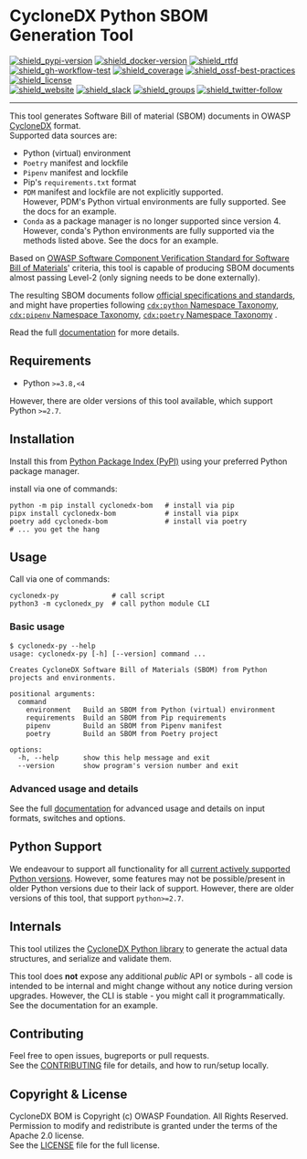 # CycloneDX Python SBOM Generation Tool

[![shield_pypi-version]][link_pypi]
[![shield_docker-version]][link_docker]
[![shield_rtfd]][link_rtfd]
[![shield_gh-workflow-test]][link_gh-workflow-test]
[![shield_coverage]][link_codacy]
[![shield_ossf-best-practices]][link_ossf-best-practices]
[![shield_license]][license_file]  
[![shield_website]][link_website]
[![shield_slack]][link_slack]
[![shield_groups]][link_discussion]
[![shield_twitter-follow]][link_twitter]

----

This tool generates Software Bill of material (SBOM) documents in OWASP [CycloneDX](https://cyclonedx.org/) format.  
Supported data sources are:

* Python (virtual) environment
* `Poetry` manifest and lockfile
* `Pipenv` manifest and lockfile
* Pip's `requirements.txt` format
* `PDM` manifest and lockfile are not explicitly supported.  
  However, PDM's Python virtual environments are fully supported. See the docs for an example.
* `Conda` as a package manager is no longer supported since version 4.  
  However, conda's Python environments are fully supported via the methods listed above. See the docs for an example.

Based on [OWASP Software Component Verification Standard for Software Bill of Materials](https://scvs.owasp.org/scvs/v2-software-bill-of-materials/)'
criteria, this tool is capable of producing SBOM documents almost passing Level-2 (only signing needs to be done externally).

The resulting SBOM documents follow [official specifications and standards](https://github.com/CycloneDX/specification),
and might have properties following 
[`cdx:python` Namespace Taxonomy](https://github.com/CycloneDX/cyclonedx-property-taxonomy/blob/main/cdx/python.md),
[`cdx:pipenv` Namespace Taxonomy](https://github.com/CycloneDX/cyclonedx-property-taxonomy/blob/main/cdx/pipenv.md),
[`cdx:poetry` Namespace Taxonomy](https://github.com/CycloneDX/cyclonedx-property-taxonomy/blob/main/cdx/poetry.md)
.

Read the full [documentation][link_rtfd] for more details.

## Requirements

* Python `>=3.8,<4`

However, there are older versions of this tool available, which
support Python `>=2.7`.

## Installation

Install this from [Python Package Index (PyPI)][link_pypi] using your preferred Python package manager.

install via one of commands:

```shell
python -m pip install cyclonedx-bom   # install via pip
pipx install cyclonedx-bom            # install via pipx
poetry add cyclonedx-bom              # install via poetry
# ... you get the hang
```

## Usage

Call via one of commands:

```shell
cyclonedx-py             # call script
python3 -m cyclonedx_py  # call python module CLI
```

### Basic usage

```shellSession
$ cyclonedx-py --help
usage: cyclonedx-py [-h] [--version] command ...

Creates CycloneDX Software Bill of Materials (SBOM) from Python projects and environments.

positional arguments:
  command
    environment   Build an SBOM from Python (virtual) environment
    requirements  Build an SBOM from Pip requirements
    pipenv        Build an SBOM from Pipenv manifest
    poetry        Build an SBOM from Poetry project

options:
  -h, --help      show this help message and exit
  --version       show program's version number and exit
```

### Advanced usage and details

See the full [documentation][link_rtfd] for advanced usage and details on input formats, switches and options.

## Python Support

We endeavour to support all functionality for all [current actively supported Python versions](https://www.python.org/downloads/).
However, some features may not be possible/present in older Python versions due to their lack of support.
However, there are older versions of this tool, that support `python>=2.7`.

## Internals

This tool utilizes the [CycloneDX Python library][cyclonedx-library] to generate the actual data structures, and serialize and validate them.  

This tool does **not** expose any additional _public_ API or symbols - all code is intended to be internal and might change without any notice during version upgrades.
However, the CLI is stable - you might call it programmatically. See the documentation for an example.

## Contributing

Feel free to open issues, bugreports or pull requests.  
See the [CONTRIBUTING][contributing_file] file for details, and how to run/setup locally.

## Copyright & License

CycloneDX BOM is Copyright (c) OWASP Foundation. All Rights Reserved.  
Permission to modify and redistribute is granted under the terms of the Apache 2.0 license.  
See the [LICENSE][license_file] file for the full license.

[license_file]: https://github.com/CycloneDX/cyclonedx-python/blob/main/LICENSE
[contributing_file]: https://github.com/CycloneDX/cyclonedx-python/blob/main/CONTRIBUTING.md
[link_rtfd]: https://cyclonedx-bom-tool.readthedocs.io/

[cyclonedx-library]: https://pypi.org/project/cyclonedx-python-lib

[shield_gh-workflow-test]: https://img.shields.io/github/actions/workflow/status/CycloneDX/cyclonedx-python/python.yml?branch=main&logo=GitHub&logoColor=white "build"
[shield_rtfd]: https://img.shields.io/readthedocs/cyclonedx-bom-tool?logo=readthedocs&logoColor=white "Read the Docs"
[shield_pypi-version]: https://img.shields.io/pypi/v/cyclonedx-bom?logo=Python&logoColor=white&label=PyPI "PyPI"
[shield_docker-version]: https://img.shields.io/docker/v/cyclonedx/cyclonedx-python?logo=docker&logoColor=white&label=docker "docker"
[shield_license]: https://img.shields.io/github/license/CycloneDX/cyclonedx-python?logo=open%20source%20initiative&logoColor=white "license"
[shield_website]: https://img.shields.io/badge/https://-cyclonedx.org-blue.svg "homepage"
[shield_slack]: https://img.shields.io/badge/slack-join-blue?logo=Slack&logoColor=white "slack join"
[shield_groups]: https://img.shields.io/badge/discussion-groups.io-blue.svg "groups discussion"
[shield_twitter-follow]: https://img.shields.io/badge/Twitter-follow-blue?logo=Twitter&logoColor=white "twitter follow"
[shield_coverage]: https://img.shields.io/codacy/coverage/682ceda9a1044832a087afb95ae280fe?logo=Codacy&logoColor=white "test coverage"
[shield_ossf-best-practices]: https://img.shields.io/cii/percentage/7957?label=OpenSSF%20best%20practices "OpenSSF best practices"

[link_gh-workflow-test]: https://github.com/CycloneDX/cyclonedx-python/actions/workflows/python.yml?query=branch%3Amain
[link_pypi]: https://pypi.org/project/cyclonedx-bom/
[link_docker]: https://hub.docker.com/r/cyclonedx/cyclonedx-python
[link_codacy]: https://app.codacy.com/gh/CycloneDX/cyclonedx-python
[link_ossf-best-practices]: https://www.bestpractices.dev/projects/7957
[link_website]: https://cyclonedx.org/
[link_slack]: https://cyclonedx.org/slack/invite
[link_discussion]: https://groups.io/g/CycloneDX
[link_twitter]: https://twitter.com/CycloneDX_Spec
